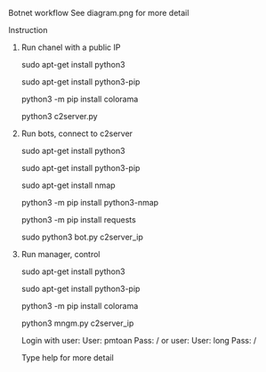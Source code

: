 Botnet workflow
See diagram.png for more detail

Instruction
1. Run chanel with a public IP

	sudo apt-get install python3
	
	sudo apt-get install python3-pip
	
	python3 -m pip install colorama

	python3 c2server.py

2. Run bots, connect to c2server
	
	sudo apt-get install python3
	
	sudo apt-get install python3-pip
	
	sudo apt-get install nmap
	
	python3 -m pip install python3-nmap
	
	python3 -m pip install requests

	sudo python3 bot.py c2server_ip

3. Run manager, control
	
	sudo apt-get install python3
	
	sudo apt-get install python3-pip
	
	python3 -m pip install colorama

	python3 mngm.py c2server_ip

	Login with user:
		User: pmtoan
		Pass: /
	or user:
		User: long
		Pass: /

	Type help for more detail
